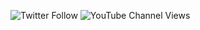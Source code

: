 ![Twitter Follow](https://img.shields.io/twitter/follow/avertixx?label=Abonnez%20vous%20%40avertixx&style=social) ![YouTube Channel Views](https://img.shields.io/youtube/channel/views/UCNLkghT39DNGXEg-JFszg7w?label=Total%20de%20vue%20de%20ma%20cha%C3%AEne&style=social)
